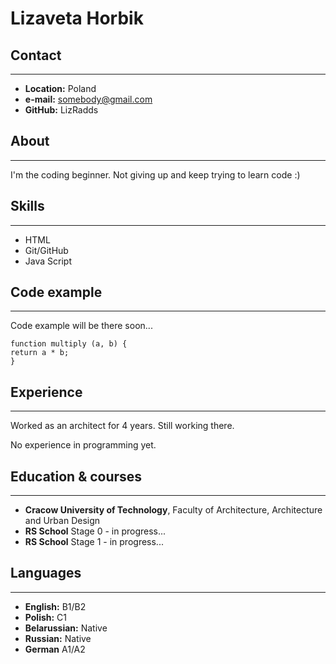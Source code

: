 # **Lizaveta Horbik**

## **Contact**
---
* **Location:** Poland
* **e-mail:** somebody@gmail.com
* **GitHub:** LizRadds


## **About**
---
I'm the coding beginner. Not giving up and keep trying to learn code :)

## **Skills**
---
* HTML
* Git/GitHub
* Java Script



## **Code example**
---
Code example will be there soon...

    function multiply (a, b) {
    return a * b;
    }
## **Experience**
---
Worked as an architect for 4 years. Still working there.

No experience in programming yet.

## **Education & courses**
---
* **Cracow University of Technology**, Faculty of Architecture, Architecture and Urban Design
* **RS School** Stage 0 - in progress...
* **RS School** Stage 1 - in progress...

## Languages 
---
* **English:** B1/B2
* **Polish:** C1
* **Belarussian:** Native
* **Russian:** Native
* **German** A1/A2 
